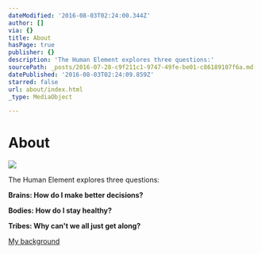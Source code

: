 ```yaml
---
dateModified: '2016-08-03T02:24:00.344Z'
author: []
via: {}
title: About
hasPage: true
publisher: {}
description: 'The Human Element explores three questions:'
sourcePath: _posts/2016-07-28-c9f211c1-9747-49fe-be01-c86189107f6a.md
datePublished: '2016-08-03T02:24:09.859Z'
starred: false
url: about/index.html
_type: MediaObject

---
```

# About
![](https://imgflo.herokuapp.com/graph/vahj1ThiexotieMo/4d3c5f8fcb81a29035c381d694f69dca/croprotate.jpg?cropheight=1164&cropwidth=1200&degrees=0&input=https%3A%2F%2Fthe-grid-user-content.s3-us-west-2.amazonaws.com%2F75a82d3f-325b-4e48-a4b0-ef476982df7b.jpg&x=0&y=17)

The Human Element explores three questions:

**Brains: How do I make better decisions?**

**Bodies: How do I stay healthy?**

**Tribes: Why can't we all just get along?**

[My background][0]

[0]: http://jaredeast.com/about/